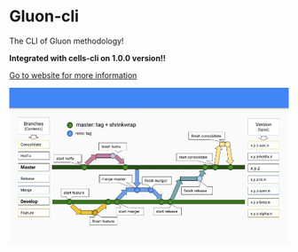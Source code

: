 # Gluon-cli

The CLI of Gluon methodology!

**Integrated with cells-cli on 1.0.0 version!!**

[Go to website for more information](https://cellsjs.github.io/gluon-cli/users/get_started.html)

![Overview of the branch model](docs/images/Gluon.jpg)